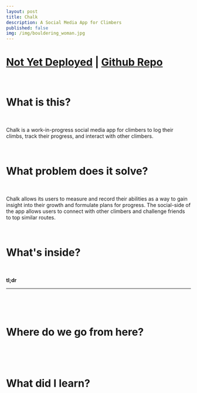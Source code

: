 ```yaml
---
layout: post
title: Chalk
description: A Social Media App for Climbers
published: false
img: /img/bouldering_woman.jpg
---
```

<h1>
<a href="#">Not Yet Deployed</a> | 
<a href="https://github.com/Thomascountz/chalk/" target="_blank">Github Repo</a> 
</h1>
<br>
<h1>What is this?</h1>
<br>
<p>
Chalk is a work-in-progress social media app for climbers to log their climbs, track their progress, and interact with other climbers.
</p>

<br>
<h1>What problem does it solve?</h1>
<br>

<p>
Chalk allows its users to measure and record their abilities as a way to gain insight into their growth and formulate plans for progress. The social-side of the app allows users to connect with other climbers and challenge friends to top similar routes. 
</p>

<br>
<h1>What's inside?</h1>
<br>
<p>
<strong>tl;dr</strong> 
<hr>
<br>
<p>

</p>

<br>
<h1>Where do we go from here?</h1>
<br>

<p>

</p>

<br>
<h1>What did I learn?</h1>
<br>
<p>

</p> 
